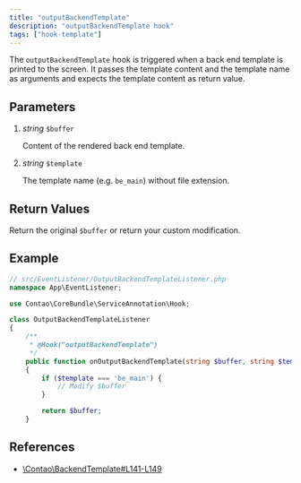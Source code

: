 ```yaml
---
title: "outputBackendTemplate"
description: "outputBackendTemplate hook"
tags: ["hook-template"]
---
```



The `outputBackendTemplate` hook is triggered when a back end template is printed
to the screen. It passes the template content and the template name as arguments
and expects the template content as return value.


## Parameters

1. *string* `$buffer`

    Content of the rendered back end template.

2. *string* `$template`

    The template name (e.g. `be_main`) without file extension.


## Return Values

Return the original `$buffer` or return your custom modification.


## Example

```php
// src/EventListener/OutputBackendTemplateListener.php
namespace App\EventListener;

use Contao\CoreBundle\ServiceAnnotation\Hook;

class OutputBackendTemplateListener
{
    /**
     * @Hook("outputBackendTemplate")
     */
    public function onOutputBackendTemplate(string $buffer, string $template): string
    {
        if ($template === 'be_main') {
            // Modify $buffer
        }

        return $buffer;
    }
```


## References

* [\Contao\BackendTemplate#L141-L149](https://github.com/contao/contao/blob/4.7.6/core-bundle/src/Resources/contao/classes/BackendTemplate.php#L141-L149)
